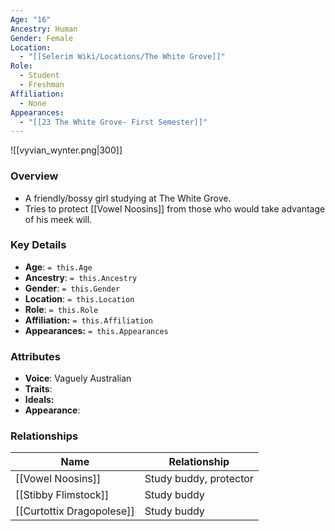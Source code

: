 ```yaml
---
Age: "16"
Ancestry: Human
Gender: Female
Location:
  - "[[Selerim Wiki/Locations/The White Grove]]"
Role:
  - Student
  - Freshman
Affiliation:
  - None
Appearances:
  - "[[23 The White Grove- First Semester]]"
---
```


![[vyvian_wynter.png|300]]

### Overview
- A friendly/bossy girl studying at The White Grove.
- Tries to protect [[Vowel Noosins]] from those who would take advantage of his meek will.

### Key Details
- **Age**: `= this.Age`
- **Ancestry**: `= this.Ancestry`
- **Gender**: `= this.Gender`
- **Location**: `= this.Location`
- **Role**: `= this.Role`
- **Affiliation:** `= this.Affiliation`
- **Appearances:** `= this.Appearances`

### Attributes
- **Voice**: Vaguely Australian
- **Traits**: 
- **Ideals:** 
- **Appearance**:

### Relationships

| Name                      | Relationship           |
| ------------------------- | ---------------------- |
| [[Vowel Noosins]]         | Study buddy, protector |
| [[Stibby Flimstock]]      | Study buddy            |
| [[Curtottix Dragopolese]] | Study buddy            |

